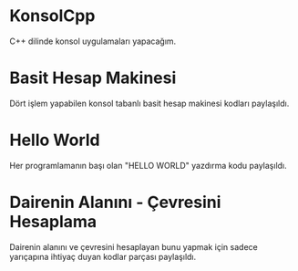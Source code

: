 # KonsolCpp
C++ dilinde konsol uygulamaları yapacağım.

# Basit Hesap Makinesi

Dört işlem yapabilen konsol tabanlı basit hesap makinesi kodları paylaşıldı.

# Hello World

Her programlamanın başı olan "HELLO WORLD" yazdırma kodu paylaşıldı.

# Dairenin Alanını - Çevresini Hesaplama

Dairenin alanını ve çevresini hesaplayan bunu yapmak için sadece yarıçapına ihtiyaç duyan kodlar parçası paylaşıldı.
